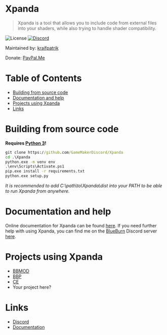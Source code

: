 # Xpanda
> Xpanda is a tool that allows you to include code from external files into your shaders, while also trying to handle shader compatibility.

![License](https://img.shields.io/github/license/GameMakerDiscord/Xpanda)
[![Discord](https://img.shields.io/discord/298884075585011713?label=Discord)](https://discord.gg/ep2BGPm)

Maintained by: [kraifpatrik](https://github.com/kraifpatrik)

Donate: [PayPal.Me](https://www.paypal.me/kraifpatrik/1usd)

# Table of Contents
* [Building from source code](#building-from-source-code)
* [Documentation and help](#documentation-and-help)
* [Projects using Xpanda](#projects-using-xpanda)
* [Links](#links)

# Building from source code
**Requires [Python 3](https://www.python.org/)!**

```cmd
git clone https://github.com/GameMakerDiscord/Xpanda
cd .\Xpanda
python.exe -m venv env
.\env\Scripts\Activate.ps1
pip.exe install -r requirements.txt
python.exe setup.py
```

*It is recommended to add C:\path\to\Xpanda\dist into your PATH to be able to run Xpanda from anywhere.*

# Documentation and help
Online documentation for Xpanda can be found [here](https://kraifpatrik.com/docs/xpanda). If you need further help with using Xpanda, you can find me on the [BlueBurn](https://blueburn.cz/) Discord server [here](https://discord.gg/ep2BGPm).

# Projects using Xpanda
* [BBMOD](https://marketplace.yoyogames.com/assets/10210/bbmod-3)
* [BBP](https://blueburn.cz/index.php?menu=bbp)
* [CE](https://github.com/kraifpatrik/ce)
* Your project here?

# Links
* [Discord](https://discord.gg/ep2BGPm)
* [Documentation](https://kraifpatrik.com/docs/xpanda)
